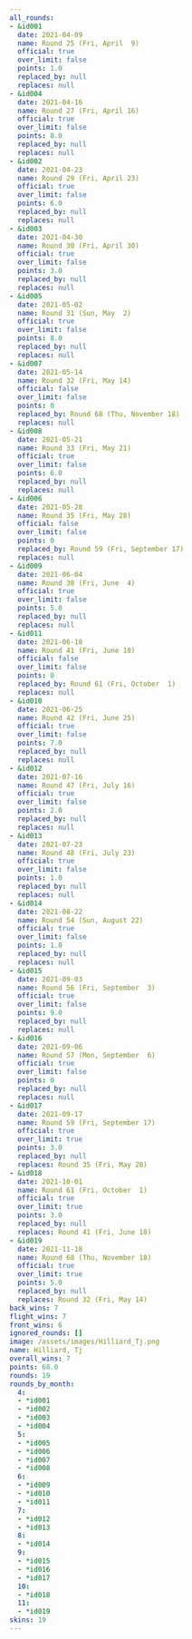 ```yaml
---
all_rounds:
- &id001
  date: 2021-04-09
  name: Round 25 (Fri, April  9)
  official: true
  over_limit: false
  points: 1.0
  replaced_by: null
  replaces: null
- &id004
  date: 2021-04-16
  name: Round 27 (Fri, April 16)
  official: true
  over_limit: false
  points: 8.0
  replaced_by: null
  replaces: null
- &id002
  date: 2021-04-23
  name: Round 29 (Fri, April 23)
  official: true
  over_limit: false
  points: 6.0
  replaced_by: null
  replaces: null
- &id003
  date: 2021-04-30
  name: Round 30 (Fri, April 30)
  official: true
  over_limit: false
  points: 3.0
  replaced_by: null
  replaces: null
- &id005
  date: 2021-05-02
  name: Round 31 (Sun, May  2)
  official: true
  over_limit: false
  points: 8.0
  replaced_by: null
  replaces: null
- &id007
  date: 2021-05-14
  name: Round 32 (Fri, May 14)
  official: false
  over_limit: false
  points: 0
  replaced_by: Round 68 (Thu, November 18)
  replaces: null
- &id008
  date: 2021-05-21
  name: Round 33 (Fri, May 21)
  official: true
  over_limit: false
  points: 6.0
  replaced_by: null
  replaces: null
- &id006
  date: 2021-05-28
  name: Round 35 (Fri, May 28)
  official: false
  over_limit: false
  points: 0
  replaced_by: Round 59 (Fri, September 17)
  replaces: null
- &id009
  date: 2021-06-04
  name: Round 38 (Fri, June  4)
  official: true
  over_limit: false
  points: 5.0
  replaced_by: null
  replaces: null
- &id011
  date: 2021-06-18
  name: Round 41 (Fri, June 18)
  official: false
  over_limit: false
  points: 0
  replaced_by: Round 61 (Fri, October  1)
  replaces: null
- &id010
  date: 2021-06-25
  name: Round 42 (Fri, June 25)
  official: true
  over_limit: false
  points: 7.0
  replaced_by: null
  replaces: null
- &id012
  date: 2021-07-16
  name: Round 47 (Fri, July 16)
  official: true
  over_limit: false
  points: 2.0
  replaced_by: null
  replaces: null
- &id013
  date: 2021-07-23
  name: Round 48 (Fri, July 23)
  official: true
  over_limit: false
  points: 1.0
  replaced_by: null
  replaces: null
- &id014
  date: 2021-08-22
  name: Round 54 (Sun, August 22)
  official: true
  over_limit: false
  points: 1.0
  replaced_by: null
  replaces: null
- &id015
  date: 2021-09-03
  name: Round 56 (Fri, September  3)
  official: true
  over_limit: false
  points: 9.0
  replaced_by: null
  replaces: null
- &id016
  date: 2021-09-06
  name: Round 57 (Mon, September  6)
  official: true
  over_limit: false
  points: 0
  replaced_by: null
  replaces: null
- &id017
  date: 2021-09-17
  name: Round 59 (Fri, September 17)
  official: true
  over_limit: true
  points: 3.0
  replaced_by: null
  replaces: Round 35 (Fri, May 28)
- &id018
  date: 2021-10-01
  name: Round 61 (Fri, October  1)
  official: true
  over_limit: true
  points: 3.0
  replaced_by: null
  replaces: Round 41 (Fri, June 18)
- &id019
  date: 2021-11-18
  name: Round 68 (Thu, November 18)
  official: true
  over_limit: true
  points: 5.0
  replaced_by: null
  replaces: Round 32 (Fri, May 14)
back_wins: 7
flight_wins: 7
front_wins: 6
ignored_rounds: []
image: /assets/images/Hilliard_Tj.png
name: Hilliard, Tj
overall_wins: 7
points: 68.0
rounds: 19
rounds_by_month:
  4:
  - *id001
  - *id002
  - *id003
  - *id004
  5:
  - *id005
  - *id006
  - *id007
  - *id008
  6:
  - *id009
  - *id010
  - *id011
  7:
  - *id012
  - *id013
  8:
  - *id014
  9:
  - *id015
  - *id016
  - *id017
  10:
  - *id018
  11:
  - *id019
skins: 19
---
```

